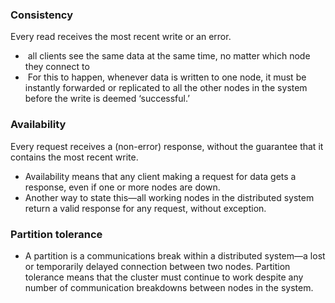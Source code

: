 
### **Consistency**
Every read receives the most recent write or an error.

-  all clients see the same data at the same time, no matter which node they connect to
-  For this to happen, whenever data is written to one node, it must be instantly forwarded or replicated to all the other nodes in the system before the write is deemed ‘successful.’

### **Availability**
Every request receives a (non-error) response, without the guarantee that it contains the most recent write.

- Availability means that any client making a request for data gets a response, even if one or more nodes are down.
- Another way to state this—all working nodes in the distributed system return a valid response for any request, without exception.

### **Partition tolerance**
- A partition is a communications break within a distributed system—a lost or temporarily delayed connection between two nodes. Partition tolerance means that the cluster must continue to work despite any number of communication breakdowns between nodes in the system.